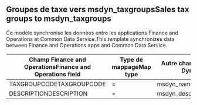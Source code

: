 ## <a name="sales-tax-groups-to-msdyn_taxgroups"></a><span data-ttu-id="c01ad-101">Groupes de taxe vers msdyn_taxgroups</span><span class="sxs-lookup"><span data-stu-id="c01ad-101">Sales tax groups to msdyn_taxgroups</span></span>

<span data-ttu-id="c01ad-102">Ce modèle synchronise les données entre les applications Finance and Operations et Common Data Service.</span><span class="sxs-lookup"><span data-stu-id="c01ad-102">This template synchronizes data between Finance and Operations apps and Common Data Service.</span></span>

<span data-ttu-id="c01ad-103">Champ Finance and Operations</span><span class="sxs-lookup"><span data-stu-id="c01ad-103">Finance and Operations field</span></span> | <span data-ttu-id="c01ad-104">Type de mappage</span><span class="sxs-lookup"><span data-stu-id="c01ad-104">Map type</span></span> | <span data-ttu-id="c01ad-105">Autre champ Dynamics 365</span><span class="sxs-lookup"><span data-stu-id="c01ad-105">Other Dynamics 365 field</span></span> | <span data-ttu-id="c01ad-106">Valeur par défaut</span><span class="sxs-lookup"><span data-stu-id="c01ad-106">Default value</span></span>
---|---|---|---
<span data-ttu-id="c01ad-107">TAXGROUPCODE</span><span class="sxs-lookup"><span data-stu-id="c01ad-107">TAXGROUPCODE</span></span> | = | <span data-ttu-id="c01ad-108">msdyn_name</span><span class="sxs-lookup"><span data-stu-id="c01ad-108">msdyn_name</span></span> | 
<span data-ttu-id="c01ad-109">DESCRIPTION</span><span class="sxs-lookup"><span data-stu-id="c01ad-109">DESCRIPTION</span></span> | = | <span data-ttu-id="c01ad-110">msdyn_description</span><span class="sxs-lookup"><span data-stu-id="c01ad-110">msdyn_description</span></span> | 
